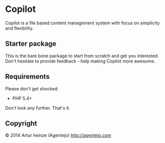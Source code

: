 # Copilot

Copilot is a file based content management system with focus on simplicity and flexibility.

## Starter package

This is the bare bone package to start from scratch and get you interested.
Don't hesitate to provide feedback - help making Copilot more awesome.

## Requirements

Please don't get shocked:

- PHP 5.4+

Don't look any further. That's it.


## Copyright

© 2014 Artur heinze (Agentejo) http://agentejo.com
